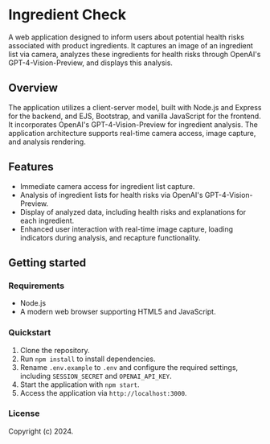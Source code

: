 # Ingredient Check

A web application designed to inform users about potential health risks associated with product ingredients. It captures an image of an ingredient list via camera, analyzes these ingredients for health risks through OpenAI's GPT-4-Vision-Preview, and displays this analysis.

## Overview

The application utilizes a client-server model, built with Node.js and Express for the backend, and EJS, Bootstrap, and vanilla JavaScript for the frontend. It incorporates OpenAI's GPT-4-Vision-Preview for ingredient analysis. The application architecture supports real-time camera access, image capture, and analysis rendering.

## Features

- Immediate camera access for ingredient list capture.
- Analysis of ingredient lists for health risks via OpenAI's GPT-4-Vision-Preview.
- Display of analyzed data, including health risks and explanations for each ingredient.
- Enhanced user interaction with real-time image capture, loading indicators during analysis, and recapture functionality.

## Getting started

### Requirements

- Node.js
- A modern web browser supporting HTML5 and JavaScript.

### Quickstart

1. Clone the repository.
2. Run `npm install` to install dependencies.
3. Rename `.env.example` to `.env` and configure the required settings, including `SESSION_SECRET` and `OPENAI_API_KEY`.
4. Start the application with `npm start`.
5. Access the application via `http://localhost:3000`.

### License

Copyright (c) 2024.
